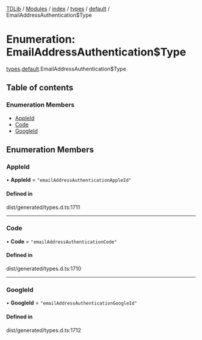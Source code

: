 [TDLib](../README.md) / [Modules](../modules.md) / [index](../modules/index.md) / [types](../modules/index.types.md) / [default](../modules/index.types.default.md) / EmailAddressAuthentication$Type

# Enumeration: EmailAddressAuthentication$Type

[types](../modules/index.types.md).[default](../modules/index.types.default.md).EmailAddressAuthentication$Type

## Table of contents

### Enumeration Members

- [AppleId](index.types.default.EmailAddressAuthentication_Type.md#appleid)
- [Code](index.types.default.EmailAddressAuthentication_Type.md#code)
- [GoogleId](index.types.default.EmailAddressAuthentication_Type.md#googleid)

## Enumeration Members

### AppleId

• **AppleId** = ``"emailAddressAuthenticationAppleId"``

#### Defined in

dist/generated/types.d.ts:1711

___

### Code

• **Code** = ``"emailAddressAuthenticationCode"``

#### Defined in

dist/generated/types.d.ts:1710

___

### GoogleId

• **GoogleId** = ``"emailAddressAuthenticationGoogleId"``

#### Defined in

dist/generated/types.d.ts:1712
